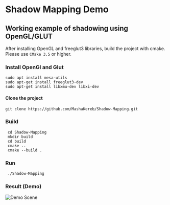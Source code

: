 Shadow Mapping Demo 
==

## Working example of shadowing using OpenGL/GLUT

After installing OpenGL and freeglut3 libraries,
build the project with cmake.
Please use ```CMake 3.5``` or higher.

### Install OpenGl and Glut

```shell
sudo apt install mesa-utils
sudo apt-get install freeglut3-dev
sudo apt-get install libxmu-dev libxi-dev
```

#### Clone the project
```shell
git clone https://github.com/MashaKereb/Shadow-Mapping.git
```
### Build
```shell
 cd Shadow-Mapping
 mkdir build
 cd build
 cmake ..
 cmake --build .
```
### Run
```shell
 ./Shadow-Mapping 
```
 
### Result (Demo)

 ![Demo Scene](https://raw.githubusercontent.com/MashaKereb/Shadow_mapping/master/result.gif)